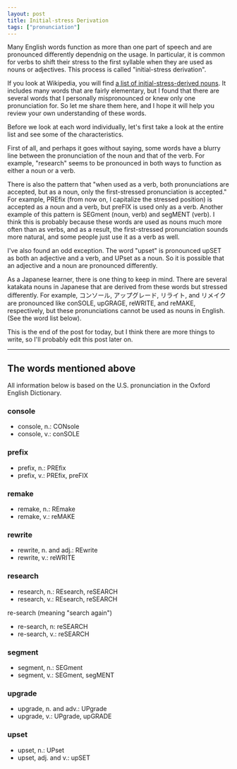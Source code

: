 ```yaml
---
layout: post
title: Initial-stress Derivation
tags: ["pronunciation"]
---
```


Many English words function as more than one part of speech and are pronounced differently dependnig on the usage. In particular, it is common for verbs to shift their stress to the first syllable when they are used as nouns or adjectives. This process is called "initial-stress derivation".

If you look at Wikipedia, you will find [a list of initial-stress-derived nouns](https://en.wikipedia.org/wiki/Initial-stress-derived_noun#List). It includes many words that are fairly elementary, but I found that there are several words that I personally mispronounced or knew only one pronunciation for. So let me share them here, and I hope it will help you review your own understanding of these words.

Before we look at each word individually, let's first take a look at the entire list and see some of the characteristics.

First of all, and perhaps it goes without saying, some words have a blurry line between the pronunciation of the noun and that of the verb. For example, "research" seems to be pronounced in both ways to function as either a noun or a verb.

There is also the pattern that "when used as a verb, both pronunciations are accepted, but as a noun, only the first-stressed pronunciation is accepted." For example, PREfix (from now on, I capitalize the stressed position) is accepted as a noun and a verb, but preFIX is used only as a verb. Another example of this pattern is SEGment (noun, verb) and segMENT (verb).
I think this is probably because these words are used as nouns much more often than as verbs, and as a result, the first-stressed pronunciation sounds more natural, and some people just use it as a verb as well.

I've also found an odd exception. The word "upset" is pronounced upSET as both an adjective and a verb, and UPset as a noun. So it is possible that an adjective and a noun are pronounced differently.

As a Japanese learner, there is one thing to keep in mind. There are several katakata nouns in Japanese that are derived from these words but stressed differently. For example, コンソール, アップグレード, リライト, and リメイク are pronounced like conSOLE, upGRAGE, reWRITE, and reMAKE, respectively, but these pronunciations cannot be used as nouns in English. (See the word list below).

This is the end of the post for today, but I think there are more things to write, so I'll probably edit this post later on.

---

## The words mentioned above
All information below is based on the U.S. pronunciation in the Oxford English Dictionary.

### console
- console, n.: CONsole
- console, v.: conSOLE

### prefix
- prefix, n.: PREfix
- prefix, v.: PREfix, preFIX

### remake
- remake, n.: REmake
- remake, v.: reMAKE

### rewrite
- rewrite, n. and adj.: REwrite
- rewrite, v.: reWRITE

### research
- research, n.: REsearch, reSEARCH
- research, v.: REsearch, reSEARCH

re-search (meaning "search again")
- re-search, n: reSEARCH
- re-search, v.: reSEARCH 

### segment
- segment, n.: SEGment
- segment, v.: SEGment, segMENT

### upgrade
- upgrade, n. and adv.: UPgrade
- upgrade, v.: UPgrade, upGRADE

### upset
- upset, n.: UPset
- upset, adj. and v.: upSET


